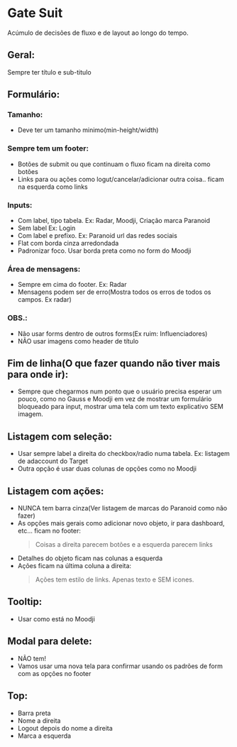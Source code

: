 # Gate Suit
Acúmulo de decisões de fluxo e de layout ao longo do tempo. 

## Geral:
Sempre ter título e sub-titulo

## Formulário:

### Tamanho:
* Deve ter um tamanho minimo(min-height/width)

### Sempre tem um footer:
* Botões de submit ou que continuam o fluxo ficam na direita como botões
* Links para ou ações como logut/cancelar/adicionar outra coisa.. ficam na esquerda como links

### Inputs:
* Com label, tipo tabela. Ex: Radar, Moodji, Criação marca Paranoid
* Sem label Ex: Login
* Com label e prefixo. Ex: Paranoid url das redes sociais
* Flat com borda cinza arredondada
* Padronizar foco. Usar borda preta como no form do Moodji

### Área de mensagens:
* Sempre em cima do footer. Ex: Radar
* Mensagens podem ser de erro(Mostra todos os erros de todos os campos. Ex radar)

### OBS.:
* Não usar forms dentro de outros forms(Ex ruim: Influenciadores)
* NÃO usar imagens como header de título

## Fim de linha(O que fazer quando não tiver mais para onde ir):
* Sempre que chegarmos num ponto que o usuário precisa esperar um pouco, como no Gauss e Moodji em vez de mostrar um formulário bloqueado para input, mostrar uma tela com um texto explicativo SEM imagem.

## Listagem com seleção:
* Usar sempre label a direita do checkbox/radio numa tabela. Ex: listagem de adaccount do Target
* Outra opção é usar duas colunas de opções como no Moodji

## Listagem com ações:
* NUNCA tem barra cinza(Ver listagem de marcas do Paranoid como não fazer)
* As opções mais gerais como adicionar novo objeto, ir para dashboard, etc... ficam no footer:
  > Coisas a direita parecem botões e a esquerda parecem links
* Detalhes do objeto ficam nas colunas a esquerda
* Ações ficam na última coluna a direita:
  > Ações tem estilo de links. Apenas texto e SEM icones.

## Tooltip:
* Usar como está no Moodji

## Modal para delete:
* NÃO tem!
* Vamos usar uma nova tela para confirmar usando os padrões de form com as opções no footer

## Top:
* Barra preta
* Nome a direita
* Logout depois do nome a direita
* Marca a esquerda
